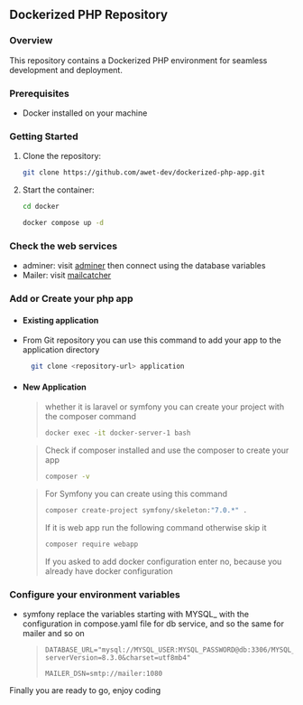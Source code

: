 ## Dockerized PHP Repository

### Overview

This repository contains a Dockerized PHP environment for seamless development and deployment.

### Prerequisites

- Docker installed on your machine

### Getting Started

1. Clone the repository:
   ```bash
   git clone https://github.com/awet-dev/dockerized-php-app.git
2. Start the container:
   ```bash
   cd docker
   ```
    ```bash
   docker compose up -d 

### Check the web services
- adminer: visit [adminer](http://localhost:8080) then connect using the database variables
- Mailer: visit [mailcatcher](http://localhost:1080)

### Add or Create your php app

- #### Existing application
- From Git repository you can use this command to add your app to the application directory
  ```bash
    git clone <repository-url> application
- #### New Application
  > whether it is laravel or symfony you can create your project with the composer command
  > ```bash
  > docker exec -it docker-server-1 bash
  > 

  > Check if composer installed and use the composer to create your app   
  > ```bash
  > composer -v
  > 

  > For Symfony you can create using this command
  > ```bash
  > composer create-project symfony/skeleton:"7.0.*" .
  > ```
  > If it is web app run the following command otherwise skip it
  > ```bash
  > composer require webapp
  > ```
  > If you asked to add docker configuration enter no, because you already have docker configuration

### Configure your environment variables
-  symfony replace the variables starting with MYSQL_ with the configuration in compose.yaml file for db service, and so the same for mailer and so on
    > ```copy 
    > DATABASE_URL="mysql://MYSQL_USER:MYSQL_PASSWORD@db:3306/MYSQL_DATABASE?serverVersion=8.3.0&charset=utf8mb4"
    > ```
    > ```copy
    > MAILER_DSN=smtp://mailer:1080

Finally you are ready to go, enjoy coding
 
